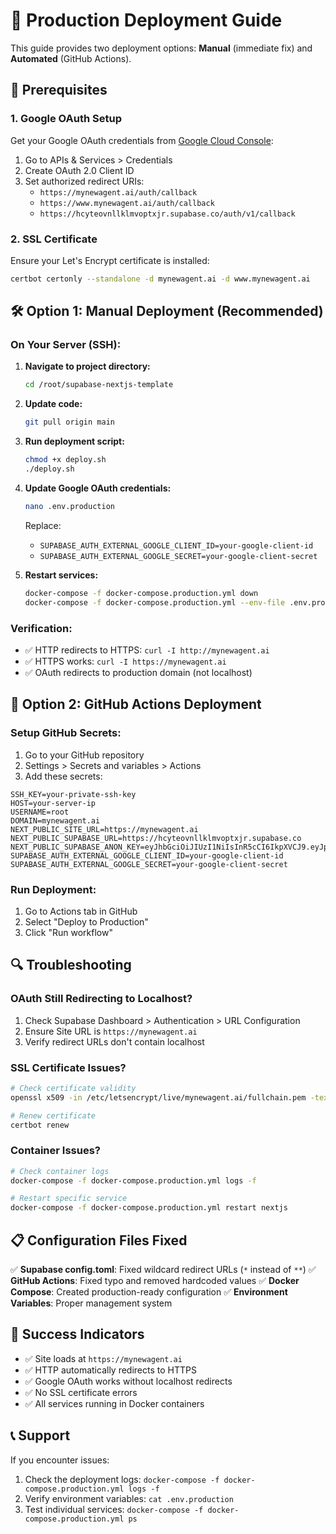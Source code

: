 # 🚀 Production Deployment Guide

This guide provides two deployment options: **Manual** (immediate fix) and **Automated** (GitHub Actions).

## 🔧 **Prerequisites**

### 1. Google OAuth Setup
Get your Google OAuth credentials from [Google Cloud Console](https://console.cloud.google.com/):
1. Go to APIs & Services > Credentials
2. Create OAuth 2.0 Client ID
3. Set authorized redirect URIs:
   - `https://mynewagent.ai/auth/callback`
   - `https://www.mynewagent.ai/auth/callback`
   - `https://hcyteovnllklmvoptxjr.supabase.co/auth/v1/callback`

### 2. SSL Certificate
Ensure your Let's Encrypt certificate is installed:
```bash
certbot certonly --standalone -d mynewagent.ai -d www.mynewagent.ai
```

## 🛠️ **Option 1: Manual Deployment (Recommended)**

### On Your Server (SSH):

1. **Navigate to project directory:**
   ```bash
   cd /root/supabase-nextjs-template
   ```

2. **Update code:**
   ```bash
   git pull origin main
   ```

3. **Run deployment script:**
   ```bash
   chmod +x deploy.sh
   ./deploy.sh
   ```

4. **Update Google OAuth credentials:**
   ```bash
   nano .env.production
   ```
   Replace:
   - `SUPABASE_AUTH_EXTERNAL_GOOGLE_CLIENT_ID=your-google-client-id`
   - `SUPABASE_AUTH_EXTERNAL_GOOGLE_SECRET=your-google-client-secret`

5. **Restart services:**
   ```bash
   docker-compose -f docker-compose.production.yml down
   docker-compose -f docker-compose.production.yml --env-file .env.production up -d
   ```

### Verification:
- ✅ HTTP redirects to HTTPS: `curl -I http://mynewagent.ai`
- ✅ HTTPS works: `curl -I https://mynewagent.ai`
- ✅ OAuth redirects to production domain (not localhost)

## 🤖 **Option 2: GitHub Actions Deployment**

### Setup GitHub Secrets:
1. Go to your GitHub repository
2. Settings > Secrets and variables > Actions
3. Add these secrets:

```
SSH_KEY=your-private-ssh-key
HOST=your-server-ip
USERNAME=root
DOMAIN=mynewagent.ai
NEXT_PUBLIC_SITE_URL=https://mynewagent.ai
NEXT_PUBLIC_SUPABASE_URL=https://hcyteovnllklmvoptxjr.supabase.co
NEXT_PUBLIC_SUPABASE_ANON_KEY=eyJhbGciOiJIUzI1NiIsInR5cCI6IkpXVCJ9.eyJpc3MiOiJzdXBhYmFzZSIsInJlZiI6ImhjeXRlb3ZubGxrbG12b3B0eGpyIiwicm9sZSI6ImFub24iLCJpYXQiOjE3NDg1MDI5MTcsImV4cCI6MjA2NDA3ODkxN30.QEoxsRXBGSiZYFk7Y8f7fOinpL4ExkdbEGYtY_CQj0A
SUPABASE_AUTH_EXTERNAL_GOOGLE_CLIENT_ID=your-google-client-id
SUPABASE_AUTH_EXTERNAL_GOOGLE_SECRET=your-google-client-secret
```

### Run Deployment:
1. Go to Actions tab in GitHub
2. Select "Deploy to Production"
3. Click "Run workflow"

## 🔍 **Troubleshooting**

### OAuth Still Redirecting to Localhost?
1. Check Supabase Dashboard > Authentication > URL Configuration
2. Ensure Site URL is `https://mynewagent.ai`
3. Verify redirect URLs don't contain localhost

### SSL Certificate Issues?
```bash
# Check certificate validity
openssl x509 -in /etc/letsencrypt/live/mynewagent.ai/fullchain.pem -text -noout

# Renew certificate
certbot renew
```

### Container Issues?
```bash
# Check container logs
docker-compose -f docker-compose.production.yml logs -f

# Restart specific service
docker-compose -f docker-compose.production.yml restart nextjs
```

## 📋 **Configuration Files Fixed**

✅ **Supabase config.toml**: Fixed wildcard redirect URLs (`*` instead of `**`)
✅ **GitHub Actions**: Fixed typo and removed hardcoded values
✅ **Docker Compose**: Created production-ready configuration
✅ **Environment Variables**: Proper management system

## 🎯 **Success Indicators**

- ✅ Site loads at `https://mynewagent.ai`
- ✅ HTTP automatically redirects to HTTPS
- ✅ Google OAuth works without localhost redirects
- ✅ No SSL certificate errors
- ✅ All services running in Docker containers

## 📞 **Support**

If you encounter issues:
1. Check the deployment logs: `docker-compose -f docker-compose.production.yml logs -f`
2. Verify environment variables: `cat .env.production`
3. Test individual services: `docker-compose -f docker-compose.production.yml ps` 